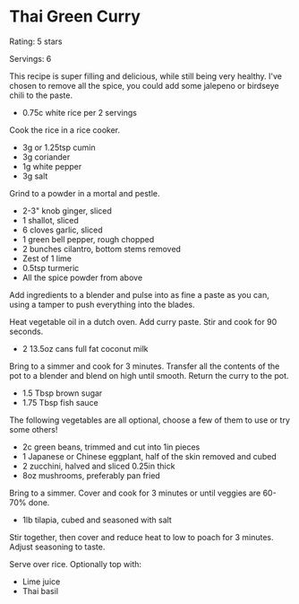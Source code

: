# Thai Green Curry

Rating: 5 stars

Servings: 6

This recipe is super filling and delicious, while still being very healthy. I've chosen to remove all the spice, you could add some jalepeno or birdseye chili to the paste.

* 0.75c white rice per 2 servings

Cook the rice in a rice cooker.

* 3g or 1.25tsp cumin
* 3g coriander
* 1g white pepper
* 3g salt 

Grind to a powder in a mortal and pestle.

* 2-3" knob ginger, sliced
* 1 shallot, sliced
* 6 cloves garlic, sliced
* 1 green bell pepper, rough chopped
* 2 bunches cilantro, bottom stems removed
* Zest of 1 lime
* 0.5tsp turmeric
* All the spice powder from above


Add ingredients to a blender and pulse into as fine a paste as you can, using a tamper to push everything into the blades.

Heat vegetable oil in a dutch oven. Add curry paste. Stir and cook for 90 seconds.

* 2 13.5oz cans full fat coconut milk

Bring to a simmer and cook for 3 minutes. Transfer all the contents of the pot to a blender and blend on high until smooth. Return the curry to the pot.

* 1.5 Tbsp brown sugar 
* 1.75 Tbsp fish sauce

The following vegetables are all optional, choose a few of them to use or try some others!

* 2c green beans, trimmed and cut into 1in pieces
* 1 Japanese or Chinese eggplant, half of the skin removed and cubed 
* 2 zucchini, halved and sliced 0.25in thick
* 8oz mushrooms, preferably pan fried


Bring to a simmer. Cover and cook for 3 minutes or until veggies are 60-70% done.

* 1lb tilapia, cubed and seasoned with salt

Stir together, then cover and reduce heat to low to poach for 3 minutes. Adjust seasoning to taste.

Serve over rice. Optionally top with:

* Lime juice
* Thai basil
